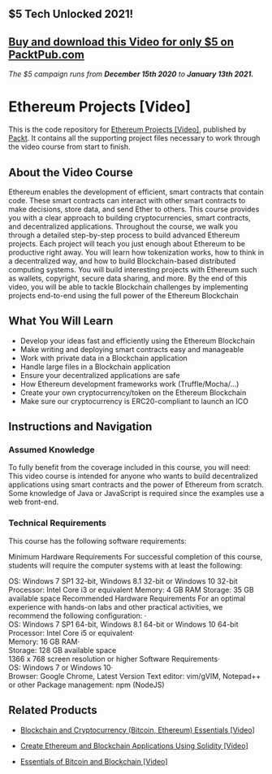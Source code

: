 ## $5 Tech Unlocked 2021!
[Buy and download this Video for only $5 on PacktPub.com](https://www.packtpub.com/product/ethereum-projects-video/9781788623261)
-----
*The $5 campaign         runs from __December 15th 2020__ to __January 13th 2021.__*

# Ethereum Projects [Video]
This is the code repository for [Ethereum Projects [Video]](https://www.packtpub.com/big-data-and-business-intelligence/ethereum-projects-video?utm_source=github&utm_medium=repository&utm_campaign=9781788623261), published by [Packt](https://www.packtpub.com/?utm_source=github). It contains all the supporting project files necessary to work through the video course from start to finish.
## About the Video Course
Ethereum enables the development of efficient, smart contracts that contain code. These smart contracts can interact with other smart contracts to make decisions, store data, and send Ether to others.
This course provides you with a clear approach to building cryptocurrencies, smart contracts, and decentralized applications. Throughout the course, we walk you through a detailed step-by-step process to build advanced Ethereum projects. Each project will teach you just enough about Ethereum to be productive right away. You will learn how tokenization works, how to think in a decentralized way, and how to build Blockchain-based distributed computing systems. You will build interesting projects with Ethereum such as wallets, copyright, secure data sharing, and more. 
By the end of this video, you will be able to tackle Blockchain challenges by implementing projects end-to-end using the full power of the Ethereum Blockchain

<H2>What You Will Learn</H2>
<DIV class=book-info-will-learn-text>
<UL>
<LI>Develop your ideas fast and efficiently using the Ethereum Blockchain
<LI>Make writing and deploying smart contracts easy and manageable 
<LI>Work with private data in a Blockchain application 
<LI>Handle large files in a Blockchain application
<LI>Ensure your decentralized applications are safe
<LI>How Ethereum development frameworks work (Truffle/Mocha/…)
<LI>Create your own cryptocurrency/token on the Ethereum Blockchain 
<LI>Make sure our cryptocurrency is ERC20-compliant to launch an ICO </LI></UL></DIV>

## Instructions and Navigation
### Assumed Knowledge
To fully benefit from the coverage included in this course, you will need:<br/>
This video course is intended for anyone who wants to build decentralized applications using smart contracts and the power of Ethereum from scratch. Some knowledge of Java or JavaScript is required since the examples use a web front-end.
### Technical Requirements
This course has the following software requirements:<br/>

Minimum Hardware Requirements
For successful completion of this course, students will require the computer systems with at least the following:

OS: Windows 7 SP1 32-bit, Windows 8.1 32-bit or Windows 10 32-bit
Processor: Intel Core i3 or equivalent
Memory: 4 GB RAM
Storage: 35 GB available space
Recommended Hardware Requirements
For an optimal experience with hands-on labs and other practical activities, we recommend the following configuration: ·        
OS: Windows 7 SP1 64-bit, Windows 8.1 64-bit or Windows 10 64-bit
Processor: Intel Core i5 or equivalent·        
Memory: 16 GB RAM·        
Storage: 128 GB available space        
1366 x 768 screen resolution or higher
Software Requirements·        
OS: Windows 7 or Windows 10·      
Browser: Google Chrome, Latest Version
Text editor: vim/gVIM, Notepad++ or other
Package management: npm (NodeJS)

## Related Products
* [Blockchain and Cryptocurrency (Bitcoin, Ethereum) Essentials [Video]](https://www.packtpub.com/application-development/blockchain-and-cryptocurrency-bitcoin-ethereum-essentials-video?utm_source=github&utm_medium=repository&utm_campaign=9781788990837)

* [Create Ethereum and Blockchain Applications Using Solidity [Video]](https://www.packtpub.com/big-data-and-business-intelligence/create-ethereum-and-blockchain-applications-using-solidity-video?utm_source=github&utm_medium=repository&utm_campaign=9781789340877)

* [Essentials of Bitcoin and Blockchain [Video]](https://www.packtpub.com/big-data-and-business-intelligence/essentials-bitcoin-and-blockchain-video?utm_source=github&utm_medium=repository&utm_campaign=9781787127791)


